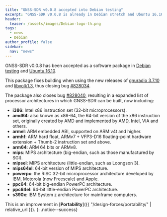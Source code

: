 ```yaml
---
title: "GNSS-SDR v0.0.8 accepted into Debian testing"
excerpt: "GNSS-SDR v0.0.8 is already in Debian stretch and Ubuntu 16.10."
header:
  teaser: /assets/images/Debian-logo-th.png
tags:
  - news
  - Debian
author_profile: false
sidebar:
  nav: "news"
---
```


GNSS-SDR v0.0.8 has been accepted as a software package in [Debian testing](https://packages.debian.org/source/testing/gnss-sdr) and [Ubuntu 16.10](https://launchpad.net/ubuntu/+source/gnss-sdr).

This package fixes building when using the new releases of [gnuradio 3.7.10](https://packages.debian.org/sid/gnuradio) and [libvolk1.3](https://packages.debian.org/sid/libvolk1.3), thus closing bug [#828034](https://bugs.debian.org/cgi-bin/bugreport.cgi?bug=828034).

The package also closes bug [#828040](https://bugs.debian.org/cgi-bin/bugreport.cgi?bug=828040), resulting in a expanded list of processor architectures in which GNSS-SDR can be built, now including:


* **i386**: Intel x86 instruction set (32-bit microprocessors).
* **amd64**: also known as x86-64, the 64-bit version of the x86 instruction set, originally created by AMD and implemented by AMD, Intel, VIA and others.
* **armel**: ARM embedded ABI, supported on ARM v4t and higher.
* **armhf**: ARM hard float, ARMv7 + VFP3-D16 floating-point hardware extension + Thumb-2 instruction set and above.
* **arm64**: ARM 64 bits or ARMv8.
* **mips**: MIPS architecture (big-endian, such as those manufactured by SGI).
* **mipsel**: MIPS architecture (little-endian, such as Loongson 3).
* **mips64el**: 64-bit version of MIPS architecture.
* **powerpc**: the RISC 32-bit microprocessor architecture developed by IBM, Motorola (now Freescale) and Apple.
* **ppc64**: 64-bit big-endian PowerPC architecture.
* **ppc64el**: 64-bit little-endian PowerPC architecture.
* **s390x**: IBM System z architecture for mainframe computers.


This is an improvement in [**Portability**]({{ "/design-forces/portability/" | relative_url }}).
{: .notice--success}
